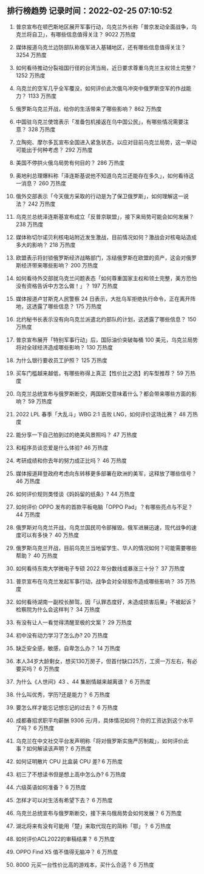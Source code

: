 
## 排行榜趋势 记录时间：2022-02-25 07:10:52
  
  1. 普京宣布在顿巴斯地区展开军事行动，乌克兰外长称「普京发动全面战争，乌克兰将自卫」，有哪些信息值得关注？ 9022 万热度
    
  2. 媒体报道乌克兰边防部队称俄军进入基辅地区，还有哪些信息值得关注？ 3254 万热度
    
  3. 如何看待推动分裂祖国行径的台湾当局，近日要求尊重乌克兰主权领土完整？ 1252 万热度
    
  4. 乌克兰的空军几乎全军覆没，如何评价此次俄乌冲突中俄罗斯空军的作战能力？ 1133 万热度
    
  5. 俄罗斯乌克兰开战，给你的生活带来了哪些影响？ 862 万热度
    
  6. 中国驻乌克兰使馆表示「准备包机接返在乌中国公民」，有哪些情况需要注意？ 328 万热度
    
  7. 立陶宛、摩尔多瓦宣布全国进入紧急状态，以应对目前乌克兰局势，这一举动可能出于何种考虑？ 292 万热度
    
  8. 美国不停拱火俄乌局势有何目的？ 286 万热度
    
  9. 奥地利总理爆料称「泽连斯基说他不知道乌克兰还能存在多久」，如何看待这一消息？ 260 万热度
    
  10. 俄外交部表示「今天俄方采取的行动是为了保卫俄罗斯」，如何理解这一说法？ 242 万热度
    
  11. 乌克兰总统泽连斯基宣布成立「反普京联盟」，接下来局势可能会如何发展？ 238 万热度
    
  12. 媒体称切尔诺贝利核电站附近发生激战，目前情况如何？激战会对核电站造成多大的影响？ 218 万热度
    
  13. 欧盟表示将封锁俄罗斯经济战略部门，冻结俄罗斯在欧盟的资产，这会对俄罗斯经济带来哪些影响？ 200 万热度
    
  14. 如何看待外交部就乌克兰问题表态「如何尊重国家主权和领土完整，美方恐怕没有资格告诉中方怎么做！」？ 197 万热度
    
  15. 媒体报道卢甘斯克人民警察 24 日表示，大批乌军拒绝执行命令，正在离开阵地，这透露了哪些信息？ 175 万热度
    
  16. 北约秘书长表示没有向乌克兰派遣北约部队的计划，这透露了哪些信息？ 150 万热度
    
  17. 普京宣布展开「特别军事行动」后，国际油价突破每桶 100 美元，乌克兰局势将对全球经济造成哪些影响？ 130 万热度
    
  18. 为什么银行要收员工护照？ 125 万热度
    
  19. 买车门槛越来越低，有哪些称得上真正【性价比之选】的车型推荐？ 59 万热度
    
  20. 乌克兰总统宣布与俄罗斯断交，两国断交意味着什么？都会带来哪些方面的影响？ 59 万热度
    
  21. 2022 LPL 春季「大乱斗」WBG 2:1 击败 LNG，如何评价这场比赛？ 48 万热度
    
  22. 能分享一下自己拍到过的绝美风景照吗？ 47 万热度
    
  23. 和程序员谈恋爱是什么体验? 46 万热度
    
  24. 考研成绩和你去年的努力成正比吗？ 46 万热度
    
  25. 媒体报道拜登政府考虑向东转移更多部署在欧洲的美军，这释放了哪些信号？ 46 万热度
    
  26. 如何评价规则类怪谈《妈妈留的纸条》? 44 万热度
    
  27. 如何评价 OPPO 发布的首款平板电脑「OPPO Pad」？有哪些亮点与不足？ 44 万热度
    
  28. 俄罗斯对乌克兰开战，乌克兰国民司令部摧毁。俄军进展迅速，现代战争的速度可以有多快？ 40 万热度
    
  29. 俄罗斯乌克兰开战，目前乌克兰当地留学生、华人的情况如何？可能需要哪些帮助？ 40 万热度
    
  30. 如何看待东南大学微电子专硕 2022 年分数线或暴涨三十分？ 37 万热度
    
  31. 普京宣布在乌克兰发起军事行动，战争会对全球股市造成哪些影响？ 35 万热度
    
  32. 如何看待湖南一副校长醉驾，因「认罪态度好，未造成损害后果」不被起诉？检察院为什么会这样判？ 34 万热度
    
  33. 有没有让人一看觉得清醒至极的文案？ 29 万热度
    
  34. 初中没有动力学习了怎么办? 20 万热度
    
  35. 缺乏安全感，敏感，自卑怎么办？ 14 万热度
    
  36. 本人34岁大龄剩女，想买130万房子，但首付缺口25万，工资一万左右，有必要买吗？ 6 万热度
    
  37. 为什么《人世间》43 、44 集剧情越来越离谱？ 6 万热度
    
  38. 什么叫优秀，学历?还是能力？ 6 万热度
    
  39. 要怎么样才能忘记想忘记的过去？ 6 万热度
    
  40. 成都春招求职平均薪酬 9306 元/月，具体情况如何？你的工资达到这个水平了吗？ 6 万热度
    
  41. 乌克兰在中文社交平台发声明称「将对俄罗斯实施严厉制裁」，如何评价此事？如何解读该声明？ 6 万热度
    
  42. 如何证明散片 CPU 比盒装 CPU 差? 6 万热度
    
  43. 初三了不想读书但是想上高中怎么办? 6 万热度
    
  44. 六级英语如何准备？ 6 万热度
    
  45. 怎样才可以对生活有希望下去？ 6 万热度
    
  46. 乌克兰总统宣布与俄罗斯断交，接下来乌俄局势会如何发展？ 6 万热度
    
  47. 湖北将来有没有可能用「楚」来取代现在的简称「鄂」？ 6 万热度
    
  48. 如何评价ACL2022的审稿结果？ 6 万热度
    
  49. OPPO Find X5 值不值得无脑冲？ 6 万热度
    
  50. 8000 元买一台性价比高的游戏本，买什么合适？ 6 万热度
    